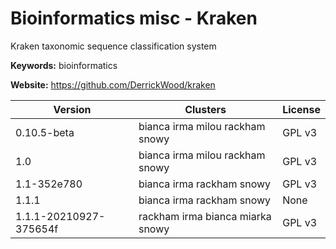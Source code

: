 # Bioinformatics misc - Kraken

Kraken taxonomic sequence classification system

**Keywords:** bioinformatics

**Website:** <https://github.com/DerrickWood/kraken>

| Version | Clusters | License |
| ------- | -------- | ------- |
| 0.10.5-beta | bianca irma milou rackham snowy | GPL v3 |
| 1.0 | bianca irma milou rackham snowy | GPL v3 |
| 1.1-352e780 | bianca irma rackham snowy | GPL v3 |
| 1.1.1 | bianca irma rackham snowy | None |
| 1.1.1-20210927-375654f | rackham irma bianca miarka snowy | GPL v3 |
